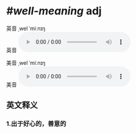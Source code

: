 # ***\#well-meaning*** adj
英音 ˌwel ˈmiːnɪŋ  
英音
<audio src="./media/well-meaning1_AAC.aac" controls="controls"></audio>

美音 ˌwel ˈmiːnɪŋ  
美音
<audio src="./media/well-meaning2_AAC.aac" controls="controls"></audio>



  

英文释义
---
### 1.**出于好心的，善意的**  


